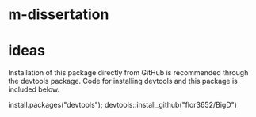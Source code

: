 # m-dissertation
# ideas

Installation of this package directly from GitHub is recommended through the devtools package. Code for installing devtools and this package is included below.

install.packages("devtools"); devtools::install_github("flor3652/BigD")
